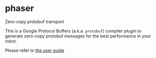 # phaser
Zero-copy protobuf transport

This is a Google Protocol Buffers (a.k.a. `protobuf`) compiler plugin to generate zero-copy
protobuf messages for the best performance in your robot.

Please refer to [the user guide](https://github.com/dallison/phaser/phaser/docs/phaser_user_guide.md)

